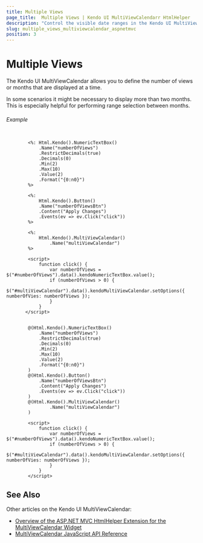 ```yaml
---
title: Multiple Views
page_title:  Multiple Views | Kendo UI MultiViewCalendarr HtmlHelper
description: "Control the visible date ranges in the Kendo UI MultiViewCalendar and manage the number of its horizontally rendered views."
slug: multiple_views_multiviewcalendar_aspnetmvc
position: 3
---
```


# Multiple Views

The Kendo UI MultiViewCalendar allows you to define the number of views or months that are displayed at a time.

In some scenarios it might be necessary to display more than two months. This is especially helpful for performing range selection between months.

###### Example

```tab-ASPX

        <%: Html.Kendo().NumericTextBox()
            .Name("numberOfViews")
            .RestrictDecimals(true)
            .Decimals(0)
            .Min(2)
            .Max(10)
            .Value(2)
            .Format("{0:n0}")
        %>

        <%:
            Html.Kendo().Button()
            .Name("numberOfViewsBtn")
            .Content("Apply Changes")
            .Events(ev => ev.Click("click"))
        %>

        <%:
            Html.Kendo().MultiViewCalendar()
                .Name("multiViewCalendar")
        %>

        <script>
            function click() {
                var numberOfViews = $("#numberOfViews").data().kendoNumericTextBox.value();
                if (numberOfViews > 0) {
                    $("#multiViewCalendar").data().kendoMultiViewCalendar.setOptions({ numberOfVies: numberOfViews });
                }
            }
       </script>
```
```tab-Razor

        @(Html.Kendo().NumericTextBox()
            .Name("numberOfViews")
            .RestrictDecimals(true)
            .Decimals(0)
            .Min(2)
            .Max(10)
            .Value(2)
            .Format("{0:n0}")
        )
        @(Html.Kendo().Button()
            .Name("numberOfViewsBtn")
            .Content("Apply Changes")
            .Events(ev => ev.Click("click"))
        )
        @(Html.Kendo().MultiViewCalendar()
                .Name("multiViewCalendar")
        )

        <script>
            function click() {
                var numberOfViews = $("#numberOfViews").data().kendoNumericTextBox.value();
                if (numberOfViews > 0) {
                    $("#multiViewCalendar").data().kendoMultiViewCalendar.setOptions({ numberOfVies: numberOfViews });
                }
            }
        </script>

```

## See Also

Other articles on the Kendo UI MultiViewCalendar:

* [Overview of the ASP.NET MVC HtmlHelper Extension for the MultiViewCalendar Widget](/helpers/multiviewcalendar/overview)
* [MultiViewCalendar JavaScript API Reference](http://docs.telerik.com/kendo-ui/api/javascript/ui/multiviewcalendar)
